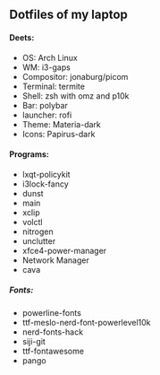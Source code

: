 ## Dotfiles of my laptop

#### Deets:
* OS: Arch Linux
* WM: i3-gaps
* Compositor: jonaburg/picom
* Terminal: termite
* Shell: zsh with omz and p10k
* Bar: polybar
* launcher: rofi
* Theme: Materia-dark
* Icons: Papirus-dark  
  
#### Programs:
* lxqt-policykit
* i3lock-fancy
* dunst
* main
* xclip
* volctl
* nitrogen
* unclutter
* xfce4-power-manager
* Network Manager
* cava  
  
##### Fonts:
* powerline-fonts
* ttf-meslo-nerd-font-powerlevel10k
* nerd-fonts-hack
* siji-git
* ttf-fontawesome
* pango

